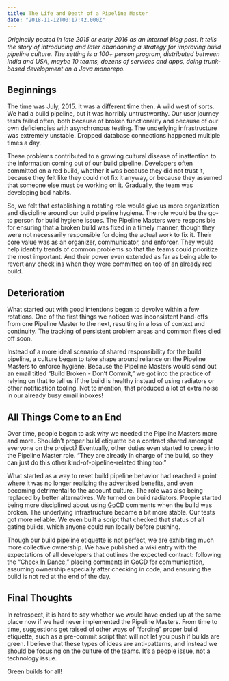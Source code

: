 ```yaml
---
title: The Life and Death of a Pipeline Master
date: "2018-11-12T00:17:42.000Z"
---
```


_Originally posted in late 2015 or early 2016 as an internal blog post. It tells the story of
introducing and later abandoning a strategy for improving build pipeline culture. The setting is a
100+ person program, distributed between India and USA, maybe 10 teams, dozens of services and apps,
doing trunk-based development on a Java monorepo._

## Beginnings

The time was July, 2015. It was a different time then. A wild west of sorts. We had a build
pipeline, but it was horribly untrustworthy. Our user journey tests failed often, both because of
broken functionality and because of our own deficiencies with asynchronous testing. The underlying
infrastructure was extremely unstable. Dropped database connections happened multiple times a day.

These problems contributed to a growing cultural disease of inattention to the information coming
out of our build pipeline. Developers often committed on a red build, whether it was because they
did not trust it, because they felt like they could not fix it anyway, or because they assumed that
someone else must be working on it. Gradually, the team was developing bad habits.

So, we felt that establishing a rotating role would give us more organization and discipline around
our build pipeline hygiene. The role would be the go-to person for build hygiene issues. The
Pipeline Masters were responsible for ensuring that a broken build was fixed in a timely manner,
though they were not necessarily responsible for doing the actual work to fix it. Their core value
was as an organizer, communicator, and enforcer. They would help identify trends of common problems
so that the teams could prioritize the most important. And their power even extended as far as being
able to revert any check ins when they were committed on top of an already red build.

## Deterioration

What started out with good intentions began to devolve within a few rotations. One of the first
things we noticed was inconsistent hand-offs from one Pipeline Master to the next, resulting in a
loss of context and continuity. The tracking of persistent problem areas and common fixes died off
soon.

Instead of a more ideal scenario of shared responsibility for the build pipeline, a culture began to
take shape around reliance on the Pipeline Masters to enforce hygiene. Because the Pipeline Masters
would send out an email titled “Build Broken - Don’t Commit,” we got into the practice of relying on
that to tell us if the build is healthy instead of using radiators or other notification tooling.
Not to mention, that produced a lot of extra noise in our already busy email inboxes!

## All Things Come to an End

Over time, people began to ask why we needed the Pipeline Masters more and more. Shouldn’t proper
build etiquette be a contract shared amongst everyone on the project? Eventually, other duties even
started to creep into the Pipeline Master role. “They are already in charge of the build, so they
can just do this other kind-of-pipeline-related thing too.”

What started as a way to reset build pipeline behavior had reached a point where it was no longer
realizing the advertised benefits, and even becoming detrimental to the account culture. The role
was also being replaced by better alternatives. We turned on build radiators. People started being
more disciplined about using [GoCD](https://www.gocd.org/) comments when the build was broken. The
underlying infrastructure became a bit more stable. Our tests got more reliable. We even built a
script that checked that status of all gating builds, which anyone could run locally before pushing.

Though our build pipeline etiquette is not perfect, we are exhibiting much more collective
ownership. We have published a wiki entry with the expectations of all developers that outlines the
expected contract: following the
“[Check In Dance](http://codebetter.com/jeremymiller/2005/07/25/using-continuous-integration-better-do-the-check-in-dance/),”
placing comments in GoCD for communication, assuming ownership especially after checking in code,
and ensuring the build is not red at the end of the day.

## Final Thoughts

In retrospect, it is hard to say whether we would have ended up at the same place now if we had
never implemented the Pipeline Masters. From time to time, suggestions get raised of other ways of
“forcing” proper build etiquette, such as a pre-commit script that will not let you push if builds
are green. I believe that these types of ideas are anti-patterns, and instead we should be focusing
on the culture of the teams. It’s a people issue, not a technology issue.

Green builds for all!
